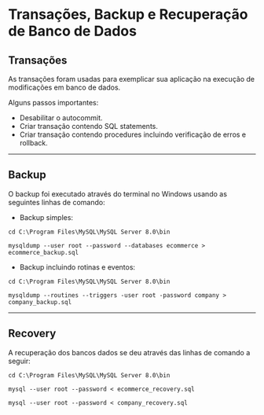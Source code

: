 # Transações, Backup e Recuperação de Banco de Dados

## Transações

As transações foram usadas para exemplicar sua aplicação na execução de modificações em banco de dados.

Alguns passos importantes:

- Desabilitar o autocommit.
- Criar transação contendo SQL statements.
- Criar transação contendo procedures incluindo verificação de erros e rollback.

---

## Backup

O backup foi executado através do terminal no Windows usando as seguintes linhas de comando:

- Backup simples:

``` {.md}
cd C:\Program Files\MySQL\MySQL Server 8.0\bin

mysqldump --user root --password --databases ecommerce > ecommerce_backup.sql
```

- Backup incluindo rotinas e eventos:

``` {.md}
cd C:\Program Files\MySQL\MySQL Server 8.0\bin

mysqldump --routines --triggers -user root -password company > company_backup.sql
```

---

## Recovery

A recuperação dos bancos dados se deu através das linhas de comando a seguir:

``` {.md}
cd C:\Program Files\MySQL\MySQL Server 8.0\bin

mysql --user root --password < ecommerce_recovery.sql

mysql --user root --password < company_recovery.sql
```
